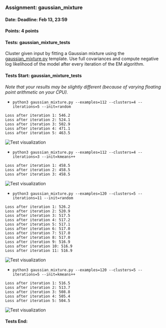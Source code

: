 ### Assignment: gaussian_mixture
#### Date: Deadline: Feb 13, 23:59
#### Points: 4 points
#### Tests: gaussian_mixture_tests

Cluster given input by fitting a Gaussian mixture using the
[gaussian_mixture.py](https://github.com/ufal/npfl129/tree/master/labs/12/gaussian_mixture.py)
template. Use full covariances and compute negative log likelihood
of the model after every iteration of the EM algorithm.

#### Tests Start: gaussian_mixture_tests
_Note that your results may be slightly different (because of varying floating point arithmetic on your CPU)._
- `python3 gaussian_mixture.py --examples=112 --clusters=4 --iterations=5 --init=random`
```
Loss after iteration 1: 546.2
Loss after iteration 2: 524.1
Loss after iteration 3: 502.9
Loss after iteration 4: 471.1
Loss after iteration 5: 463.5
```
![Test visualization](//ufal.mff.cuni.cz/~straka/courses/npfl129/2122/tasks/figures/gaussian_mixture_1.svgz)
- `python3 gaussian_mixture.py --examples=112 --clusters=4 --iterations=3 --init=kmeans++`
```
Loss after iteration 1: 458.5
Loss after iteration 2: 458.5
Loss after iteration 3: 458.5
```
![Test visualization](//ufal.mff.cuni.cz/~straka/courses/npfl129/2122/tasks/figures/gaussian_mixture_2.svgz)
- `python3 gaussian_mixture.py --examples=120 --clusters=5 --iterations=11 --init=random`
```
Loss after iteration 1: 526.2
Loss after iteration 2: 520.9
Loss after iteration 3: 517.5
Loss after iteration 4: 517.2
Loss after iteration 5: 517.1
Loss after iteration 6: 517.0
Loss after iteration 7: 517.0
Loss after iteration 8: 517.0
Loss after iteration 9: 516.9
Loss after iteration 10: 516.9
Loss after iteration 11: 516.9
```
![Test visualization](//ufal.mff.cuni.cz/~straka/courses/npfl129/2122/tasks/figures/gaussian_mixture_3.svgz)
- `python3 gaussian_mixture.py --examples=120 --clusters=5 --iterations=5 --init=kmeans++`
```
Loss after iteration 1: 516.5
Loss after iteration 2: 513.7
Loss after iteration 3: 508.8
Loss after iteration 4: 505.4
Loss after iteration 5: 504.5
```
![Test visualization](//ufal.mff.cuni.cz/~straka/courses/npfl129/2122/tasks/figures/gaussian_mixture_4.svgz)
#### Tests End:
